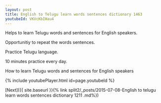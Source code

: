 ```yaml
---
layout: post
title: English to Telugu learn words sentences dictionary 1463 
youtubeId: VKVcKbIHau4
---
```

 
 
Helps to learn Telugu words and sentences for English speakers.

Opportunitiy to repeat the words sentences. 

Practice Telugu language. 
 
10 minutes practice every day. 
 
How to learn Telugu words and sentences for English speakers 
 
{% include youtubePlayer.html id=page.youtubeId %}
 
 
[Next]({{ site.baseurl }}{% link  split2/_posts/2015-07-08-English to telugu learn words sentences dictionary 1211 .md%})
 
